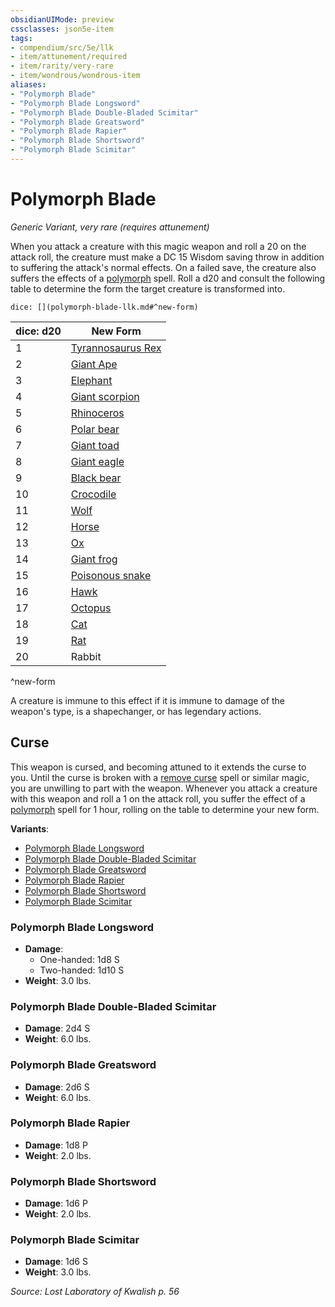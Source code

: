```yaml
---
obsidianUIMode: preview
cssclasses: json5e-item
tags:
- compendium/src/5e/llk
- item/attunement/required
- item/rarity/very-rare
- item/wondrous/wondrous-item
aliases: 
- "Polymorph Blade"
- "Polymorph Blade Longsword"
- "Polymorph Blade Double-Bladed Scimitar"
- "Polymorph Blade Greatsword"
- "Polymorph Blade Rapier"
- "Polymorph Blade Shortsword"
- "Polymorph Blade Scimitar"
---
```

# Polymorph Blade
*Generic Variant, very rare (requires attunement)*  


When you attack a creature with this magic weapon and roll a 20 on the attack roll, the creature must make a DC 15 Wisdom saving throw in addition to suffering the attack's normal effects. On a failed save, the creature also suffers the effects of a [polymorph](/Systems/5e/spells/polymorph.md) spell. Roll a d20 and consult the following table to determine the form the target creature is transformed into.

`dice: [](polymorph-blade-llk.md#^new-form)`

| dice: d20 | New Form |
|-----------|----------|
| 1 | [Tyrannosaurus Rex](/Systems/5e/bestiary/beast/tyrannosaurus-rex.md) |
| 2 | [Giant Ape](/Systems/5e/bestiary/beast/giant-ape.md) |
| 3 | [Elephant](/Systems/5e/bestiary/beast/elephant.md) |
| 4 | [Giant scorpion](/Systems/5e/bestiary/beast/giant-scorpion.md) |
| 5 | [Rhinoceros](/Systems/5e/bestiary/beast/rhinoceros.md) |
| 6 | [Polar bear](/Systems/5e/bestiary/beast/polar-bear.md) |
| 7 | [Giant toad](/Systems/5e/bestiary/beast/giant-toad.md) |
| 8 | [Giant eagle](/Systems/5e/bestiary/beast/giant-eagle.md) |
| 9 | [Black bear](/Systems/5e/bestiary/beast/black-bear.md) |
| 10 | [Crocodile](/Systems/5e/bestiary/beast/crocodile.md) |
| 11 | [Wolf](/Systems/5e/bestiary/beast/wolf.md) |
| 12 | [Horse](/Systems/5e/bestiary/beast/riding-horse.md) |
| 13 | [Ox](/Systems/5e/bestiary/beast/ox-mpmm.md) |
| 14 | [Giant frog](/Systems/5e/bestiary/beast/giant-frog.md) |
| 15 | [Poisonous snake](/Systems/5e/bestiary/beast/poisonous-snake.md) |
| 16 | [Hawk](/Systems/5e/bestiary/beast/hawk.md) |
| 17 | [Octopus](/Systems/5e/bestiary/beast/octopus.md) |
| 18 | [Cat](/Systems/5e/bestiary/beast/cat.md) |
| 19 | [Rat](/Systems/5e/bestiary/beast/rat.md) |
| 20 | Rabbit |
^new-form

A creature is immune to this effect if it is immune to damage of the weapon's type, is a shapechanger, or has legendary actions.

## Curse

This weapon is cursed, and becoming attuned to it extends the curse to you. Until the curse is broken with a [remove curse](/Systems/5e/spells/remove-curse.md) spell or similar magic, you are unwilling to part with the weapon. Whenever you attack a creature with this weapon and roll a 1 on the attack roll, you suffer the effect of a [polymorph](/Systems/5e/spells/polymorph.md) spell for 1 hour, rolling on the table to determine your new form.

**Variants**:
- [Polymorph Blade Longsword](#Polymorph%20Blade%20Longsword)
- [Polymorph Blade Double-Bladed Scimitar](#Polymorph%20Blade%20Double-Bladed%20Scimitar)
- [Polymorph Blade Greatsword](#Polymorph%20Blade%20Greatsword)
- [Polymorph Blade Rapier](#Polymorph%20Blade%20Rapier)
- [Polymorph Blade Shortsword](#Polymorph%20Blade%20Shortsword)
- [Polymorph Blade Scimitar](#Polymorph%20Blade%20Scimitar)

### Polymorph Blade Longsword

- **Damage**:
  - One-handed: 1d8 S
  - Two-handed: 1d10 S
- **Weight**: 3.0 lbs.

### Polymorph Blade Double-Bladed Scimitar

- **Damage**: 2d4 S
- **Weight**: 6.0 lbs.

### Polymorph Blade Greatsword

- **Damage**: 2d6 S
- **Weight**: 6.0 lbs.

### Polymorph Blade Rapier

- **Damage**: 1d8 P
- **Weight**: 2.0 lbs.

### Polymorph Blade Shortsword

- **Damage**: 1d6 P
- **Weight**: 2.0 lbs.

### Polymorph Blade Scimitar

- **Damage**: 1d6 S
- **Weight**: 3.0 lbs.


*Source: Lost Laboratory of Kwalish p. 56*